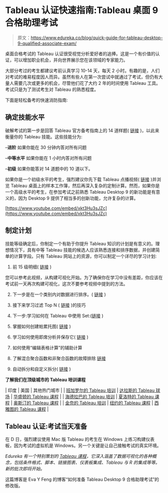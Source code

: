 # Tableau 认证快速指南:Tableau 桌面 9 合格助理考试

> 原文：<https://www.edureka.co/blog/quick-guide-for-tableau-desktop-9-qualified-associate-exam/>

桌面合格考试的 Tableau 认证很受视觉分析爱好者的追捧。这是一个有价值的认证，可以增加职业机会，并向世界展示您在该领域的专家能力。

大部分考过的考生都建议考前认真学习 10-14 天，每天 2 小时。有趣的是，人们对考试的难易程度因人而异。虽然有些人在第一次尝试中就通过了考试，但仍有大量人需要几次或更多的机会，尽管他们花了大约 2 年的时间使用 Tableau 工具。考试只是为了测试考生对 Tableau 的熟悉程度。

下面是轻松备考的快速消防指南:

## 确定技能水平

破解考试的第一步是回答 Tableau 官方备考指南上的 14 道样题( [链接](http://www.tableau.com/support/certification) )，以此来衡量你的 Tableau 技能。这些技能分为:

–**进阶** 如果你能在 30 分钟内答对所有问题

–**中等水平** 如果你能在 1 小时内答对所有问题

–**初级** 如果你能答对 14 道题中的 10 道以下。

如果你是一个初级水平的考生，强烈建议你先下载 Tableau 点播视频( [链接](http://www.tableau.com/learn/training) )并浏览 Tableau 桌面上的样本工作簿，然后再深入复杂的定制计算。然而，如果你是一个高级水平的考生，在参加考试之前熟悉 Tableau Desktop 9 的新功能是有意义的，因为 Desktop 9 提供了相当多的创新功能，允许复杂的计算。

[https://www.youtube.com/embed/xkt3Hu3sJZc](https://www.youtube.com/embed/xkt3Hu3sJZc)

## 制定计划

技能等级确定后，你制定一个有助于你提升 Tableau 知识的计划是有意义的。理想情况下，具有中等 Tableau 技能的候选人应该熟悉连接和排序数据，并创建简单的计算字段。只有 Tableau 网站上的资源，你可以制定一个详尽的学习计划:

1.  前 15 级明细( [链接](http://www.tableau.com/LOD-expressions) )

您可以参考此视频，从构建可视化开始。为了确保你在学习中没有差距，你应该在考试前一天再次构建可视化，这次不要参考视频中提到的方法。

2.  下一步是在一个类别内对数据进行排序。( [链接](http://www.tableau.com/learn/tutorials/on-demand/fixing-incorrect-sorts-index?signin=7064eb15a3beaa0eddf7c8551c2a00b1) )

3.  接下来学习过滤 Top N ( [链接](http://www.tableau.com/learn/tutorials/on-demand/filtering-top-and-top-n) )的技巧

4.  下一步:学习如何在 Tableau 中使用 Set:([链接](http://www.tableau.com/learn/tutorials/on-demand/sets?signin=f6d72622896d87690010abfda4085db8) )

5.  掌握如何创建帕累托图( [链接](http://www.tableau.com/learn/tutorials/on-demand/pareto-charts) )

6.  学习如何使用即席分析并保存它( [链接](http://onlinehelp.tableau.com/current/pro/online/windows/en-us/help.htm#calculations_calculatedfields_adhoc.html) )

7.  如何使用“编辑表格计算”的辅助计算

9.  了解混合聚合函数和非聚合函数的故障排除 [链接](http://www.tableau.com/learn/tutorials/on-demand/aggregate-calculations?signin=8901368713f95b34bed3b2965f4f1115)
10.  自动拆分和自定义拆分( [链接](http://onlinehelp.tableau.com/current/pro/online/windows/en-us/help.htm#split.html%3FTocPath%3DBuilding%2520Data%2520Views%7C_____8) )

**了解我们在顶级城市的 Tableau 培训课程**

| 印度 | 美国 | 其他热门城市 |
| [班加罗尔的 Tableau 培训](https://www.edureka.co/tableau-certification-training-bangalore) | [达拉斯的 Tableau 球场](https://www.edureka.co/tableau-certification-training-dallas) | [华盛顿的 Tableau 课程](https://www.edureka.co/tableau-certification-training-washington) |
| [海德拉巴的 Tableau 培训](https://www.edureka.co/tableau-certification-training-hyderabad) | [夏洛特的 Tableau 课程](https://www.edureka.co/tableau-certification-training-charlotte) | [奥斯汀的 Tableau 课程](https://www.edureka.co/tableau-certification-training-austin) |
| [金奈的 Tableau 培训](https://www.edureka.co/tableau-certification-training-chennai) | [纽约的 Tableau 课程](https://www.edureka.co/tableau-certification-training-new-york-city) | [西雅图的 Tableau 课程](https://www.edureka.co/tableau-certification-training-seattle) |

## Tableau 认证:考试当天准备

在 D 日，强烈建议使用 Mac 版 Tableau 的考生在 Windows 上练习构建仪表板，因为考试的虚拟机是 Windows。另一个关键是让自己接触考试的真实环境。

*Edureka 有一个特别策划的 [Tableau 课程](https://www.edureka.co/tableau-certification-training)，它深入涵盖了数据可视化的各种概念，包括条件格式、脚本、链接图表、仪表板集成、Tableau 与 R 的集成等等。新的批次即将开始。*

这篇博客是 Eva Y Feng 的博客“如何准备 Tableau Desktop 9 合格助理考试”的修改版。